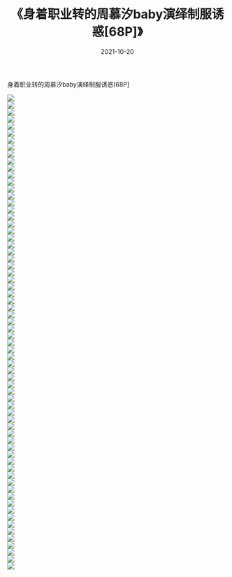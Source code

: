 ﻿---
layout: post
title:  《身着职业转的周慕汐baby演绎制服诱惑[68P]》
date:   2021-10-20
img: http://pic.660000.xyz/1:/性感/2021/身着职业转的周慕汐baby演绎制服诱惑[68P]/000.jpg
categories: [美女, 清纯, 唯美]
---

身着职业转的周慕汐baby演绎制服诱惑[68P]

  ![](http://pic.660000.xyz/1:/性感/2021/身着职业转的周慕汐baby演绎制服诱惑[68P]/001.jpg) <br> ![](http://pic.660000.xyz/1:/性感/2021/身着职业转的周慕汐baby演绎制服诱惑[68P]/002.jpg) <br> ![](http://pic.660000.xyz/1:/性感/2021/身着职业转的周慕汐baby演绎制服诱惑[68P]/003.jpg) <br> ![](http://pic.660000.xyz/1:/性感/2021/身着职业转的周慕汐baby演绎制服诱惑[68P]/004.jpg) <br> ![](http://pic.660000.xyz/1:/性感/2021/身着职业转的周慕汐baby演绎制服诱惑[68P]/005.jpg) <br> ![](http://pic.660000.xyz/1:/性感/2021/身着职业转的周慕汐baby演绎制服诱惑[68P]/006.jpg) <br> ![](http://pic.660000.xyz/1:/性感/2021/身着职业转的周慕汐baby演绎制服诱惑[68P]/007.jpg) <br> ![](http://pic.660000.xyz/1:/性感/2021/身着职业转的周慕汐baby演绎制服诱惑[68P]/008.jpg) <br> ![](http://pic.660000.xyz/1:/性感/2021/身着职业转的周慕汐baby演绎制服诱惑[68P]/009.jpg) <br> ![](http://pic.660000.xyz/1:/性感/2021/身着职业转的周慕汐baby演绎制服诱惑[68P]/010.jpg) <br> ![](http://pic.660000.xyz/1:/性感/2021/身着职业转的周慕汐baby演绎制服诱惑[68P]/011.jpg) <br> ![](http://pic.660000.xyz/1:/性感/2021/身着职业转的周慕汐baby演绎制服诱惑[68P]/012.jpg) <br> ![](http://pic.660000.xyz/1:/性感/2021/身着职业转的周慕汐baby演绎制服诱惑[68P]/013.jpg) <br> ![](http://pic.660000.xyz/1:/性感/2021/身着职业转的周慕汐baby演绎制服诱惑[68P]/014.jpg) <br> ![](http://pic.660000.xyz/1:/性感/2021/身着职业转的周慕汐baby演绎制服诱惑[68P]/015.jpg) <br> ![](http://pic.660000.xyz/1:/性感/2021/身着职业转的周慕汐baby演绎制服诱惑[68P]/016.jpg) <br> ![](http://pic.660000.xyz/1:/性感/2021/身着职业转的周慕汐baby演绎制服诱惑[68P]/017.jpg) <br> ![](http://pic.660000.xyz/1:/性感/2021/身着职业转的周慕汐baby演绎制服诱惑[68P]/018.jpg) <br> ![](http://pic.660000.xyz/1:/性感/2021/身着职业转的周慕汐baby演绎制服诱惑[68P]/019.jpg) <br> ![](http://pic.660000.xyz/1:/性感/2021/身着职业转的周慕汐baby演绎制服诱惑[68P]/020.jpg) <br> ![](http://pic.660000.xyz/1:/性感/2021/身着职业转的周慕汐baby演绎制服诱惑[68P]/021.jpg) <br> ![](http://pic.660000.xyz/1:/性感/2021/身着职业转的周慕汐baby演绎制服诱惑[68P]/022.jpg) <br> ![](http://pic.660000.xyz/1:/性感/2021/身着职业转的周慕汐baby演绎制服诱惑[68P]/023.jpg) <br> ![](http://pic.660000.xyz/1:/性感/2021/身着职业转的周慕汐baby演绎制服诱惑[68P]/024.jpg) <br> ![](http://pic.660000.xyz/1:/性感/2021/身着职业转的周慕汐baby演绎制服诱惑[68P]/025.jpg) <br> ![](http://pic.660000.xyz/1:/性感/2021/身着职业转的周慕汐baby演绎制服诱惑[68P]/026.jpg) <br> ![](http://pic.660000.xyz/1:/性感/2021/身着职业转的周慕汐baby演绎制服诱惑[68P]/027.jpg) <br> ![](http://pic.660000.xyz/1:/性感/2021/身着职业转的周慕汐baby演绎制服诱惑[68P]/028.jpg) <br> ![](http://pic.660000.xyz/1:/性感/2021/身着职业转的周慕汐baby演绎制服诱惑[68P]/029.jpg) <br> ![](http://pic.660000.xyz/1:/性感/2021/身着职业转的周慕汐baby演绎制服诱惑[68P]/030.jpg) <br> ![](http://pic.660000.xyz/1:/性感/2021/身着职业转的周慕汐baby演绎制服诱惑[68P]/031.jpg) <br> ![](http://pic.660000.xyz/1:/性感/2021/身着职业转的周慕汐baby演绎制服诱惑[68P]/032.jpg) <br> ![](http://pic.660000.xyz/1:/性感/2021/身着职业转的周慕汐baby演绎制服诱惑[68P]/033.jpg) <br> ![](http://pic.660000.xyz/1:/性感/2021/身着职业转的周慕汐baby演绎制服诱惑[68P]/034.jpg) <br> ![](http://pic.660000.xyz/1:/性感/2021/身着职业转的周慕汐baby演绎制服诱惑[68P]/035.jpg) <br> ![](http://pic.660000.xyz/1:/性感/2021/身着职业转的周慕汐baby演绎制服诱惑[68P]/036.jpg) <br> ![](http://pic.660000.xyz/1:/性感/2021/身着职业转的周慕汐baby演绎制服诱惑[68P]/037.jpg) <br> ![](http://pic.660000.xyz/1:/性感/2021/身着职业转的周慕汐baby演绎制服诱惑[68P]/038.jpg) <br> ![](http://pic.660000.xyz/1:/性感/2021/身着职业转的周慕汐baby演绎制服诱惑[68P]/039.jpg) <br> ![](http://pic.660000.xyz/1:/性感/2021/身着职业转的周慕汐baby演绎制服诱惑[68P]/040.jpg) <br> ![](http://pic.660000.xyz/1:/性感/2021/身着职业转的周慕汐baby演绎制服诱惑[68P]/041.jpg) <br> ![](http://pic.660000.xyz/1:/性感/2021/身着职业转的周慕汐baby演绎制服诱惑[68P]/042.jpg) <br> ![](http://pic.660000.xyz/1:/性感/2021/身着职业转的周慕汐baby演绎制服诱惑[68P]/043.jpg) <br> ![](http://pic.660000.xyz/1:/性感/2021/身着职业转的周慕汐baby演绎制服诱惑[68P]/044.jpg) <br> ![](http://pic.660000.xyz/1:/性感/2021/身着职业转的周慕汐baby演绎制服诱惑[68P]/045.jpg) <br> ![](http://pic.660000.xyz/1:/性感/2021/身着职业转的周慕汐baby演绎制服诱惑[68P]/046.jpg) <br> ![](http://pic.660000.xyz/1:/性感/2021/身着职业转的周慕汐baby演绎制服诱惑[68P]/047.jpg) <br> ![](http://pic.660000.xyz/1:/性感/2021/身着职业转的周慕汐baby演绎制服诱惑[68P]/048.jpg) <br> ![](http://pic.660000.xyz/1:/性感/2021/身着职业转的周慕汐baby演绎制服诱惑[68P]/049.jpg) <br> ![](http://pic.660000.xyz/1:/性感/2021/身着职业转的周慕汐baby演绎制服诱惑[68P]/050.jpg) <br> ![](http://pic.660000.xyz/1:/性感/2021/身着职业转的周慕汐baby演绎制服诱惑[68P]/051.jpg) <br> ![](http://pic.660000.xyz/1:/性感/2021/身着职业转的周慕汐baby演绎制服诱惑[68P]/052.jpg) <br> ![](http://pic.660000.xyz/1:/性感/2021/身着职业转的周慕汐baby演绎制服诱惑[68P]/053.jpg) <br> ![](http://pic.660000.xyz/1:/性感/2021/身着职业转的周慕汐baby演绎制服诱惑[68P]/054.jpg) <br> ![](http://pic.660000.xyz/1:/性感/2021/身着职业转的周慕汐baby演绎制服诱惑[68P]/055.jpg) <br> ![](http://pic.660000.xyz/1:/性感/2021/身着职业转的周慕汐baby演绎制服诱惑[68P]/056.jpg) <br> ![](http://pic.660000.xyz/1:/性感/2021/身着职业转的周慕汐baby演绎制服诱惑[68P]/057.jpg) <br> ![](http://pic.660000.xyz/1:/性感/2021/身着职业转的周慕汐baby演绎制服诱惑[68P]/058.jpg) <br> ![](http://pic.660000.xyz/1:/性感/2021/身着职业转的周慕汐baby演绎制服诱惑[68P]/059.jpg) <br> ![](http://pic.660000.xyz/1:/性感/2021/身着职业转的周慕汐baby演绎制服诱惑[68P]/060.jpg) <br> ![](http://pic.660000.xyz/1:/性感/2021/身着职业转的周慕汐baby演绎制服诱惑[68P]/061.jpg) <br> ![](http://pic.660000.xyz/1:/性感/2021/身着职业转的周慕汐baby演绎制服诱惑[68P]/062.jpg) <br> ![](http://pic.660000.xyz/1:/性感/2021/身着职业转的周慕汐baby演绎制服诱惑[68P]/063.jpg) <br> ![](http://pic.660000.xyz/1:/性感/2021/身着职业转的周慕汐baby演绎制服诱惑[68P]/064.jpg) <br> ![](http://pic.660000.xyz/1:/性感/2021/身着职业转的周慕汐baby演绎制服诱惑[68P]/065.jpg) <br> ![](http://pic.660000.xyz/1:/性感/2021/身着职业转的周慕汐baby演绎制服诱惑[68P]/066.jpg) <br> ![](http://pic.660000.xyz/1:/性感/2021/身着职业转的周慕汐baby演绎制服诱惑[68P]/067.jpg) <br> ![](http://pic.660000.xyz/1:/性感/2021/身着职业转的周慕汐baby演绎制服诱惑[68P]/068.jpg) <br>
